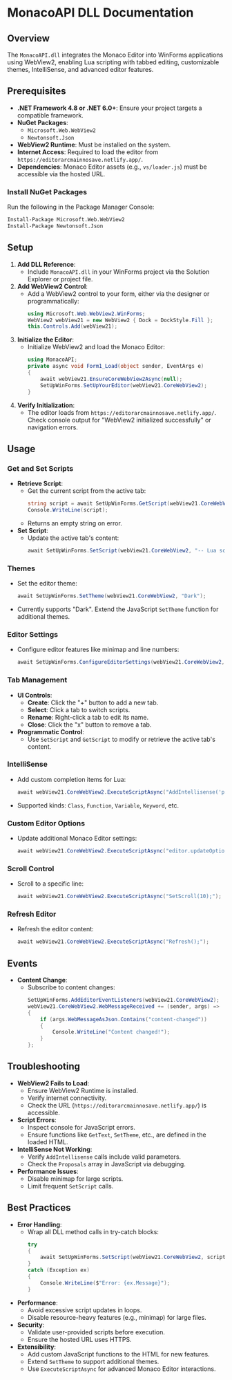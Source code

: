 # MonacoAPI DLL Documentation

## Overview
The `MonacoAPI.dll` integrates the Monaco Editor into WinForms applications using WebView2, enabling Lua scripting with tabbed editing, customizable themes, IntelliSense, and advanced editor features.

## Prerequisites
- **.NET Framework 4.8 or .NET 6.0+**: Ensure your project targets a compatible framework.
- **NuGet Packages**:
  - `Microsoft.Web.WebView2`
  - `Newtonsoft.Json`
- **WebView2 Runtime**: Must be installed on the system.
- **Internet Access**: Required to load the editor from `https://editorarcmainnosave.netlify.app/`.
- **Dependencies**: Monaco Editor assets (e.g., `vs/loader.js`) must be accessible via the hosted URL.

### Install NuGet Packages
Run the following in the Package Manager Console:
```bash
Install-Package Microsoft.Web.WebView2
Install-Package Newtonsoft.Json
```

## Setup
1. **Add DLL Reference**:
   - Include `MonacoAPI.dll` in your WinForms project via the Solution Explorer or project file.
2. **Add WebView2 Control**:
   - Add a WebView2 control to your form, either via the designer or programmatically:
     ```csharp
     using Microsoft.Web.WebView2.WinForms;
     WebView2 webView21 = new WebView2 { Dock = DockStyle.Fill };
     this.Controls.Add(webView21);
     ```
3. **Initialize the Editor**:
   - Initialize WebView2 and load the Monaco Editor:
     ```csharp
     using MonacoAPI;
     private async void Form1_Load(object sender, EventArgs e)
     {
         await webView21.EnsureCoreWebView2Async(null);
         SetUpWinForms.SetUpYourEditor(webView21.CoreWebView2);
     }
     ```
4. **Verify Initialization**:
   - The editor loads from `https://editorarcmainnosave.netlify.app/`. Check console output for "WebView2 initialized successfully" or navigation errors.

## Usage
### Get and Set Scripts
- **Retrieve Script**:
  - Get the current script from the active tab:
    ```csharp
    string script = await SetUpWinForms.GetScript(webView21.CoreWebView2);
    Console.WriteLine(script);
    ```
  - Returns an empty string on error.
- **Set Script**:
  - Update the active tab's content:
    ```csharp
    await SetUpWinForms.SetScript(webView21.CoreWebView2, "-- Lua script\nprint('Hello')");
    ```

### Themes
- Set the editor theme:
  ```csharp
  await SetUpWinForms.SetTheme(webView21.CoreWebView2, "Dark");
  ```
- Currently supports "Dark". Extend the JavaScript `SetTheme` function for additional themes.

### Editor Settings
- Configure editor features like minimap and line numbers:
  ```csharp
  await SetUpWinForms.ConfigureEditorSettings(webView21.CoreWebView2, enableMinimap: false, showLineNumbers: true);
  ```

### Tab Management
- **UI Controls**:
  - **Create**: Click the "+" button to add a new tab.
  - **Select**: Click a tab to switch scripts.
  - **Rename**: Right-click a tab to edit its name.
  - **Close**: Click the "x" button to remove a tab.
- **Programmatic Control**:
  - Use `SetScript` and `GetScript` to modify or retrieve the active tab's content.

### IntelliSense
- Add custom completion items for Lua:
  ```csharp
  await webView21.CoreWebView2.ExecuteScriptAsync("AddIntellisense('print', 'Function', 'Prints to console', 'print($0)');");
  ```
- Supported kinds: `Class`, `Function`, `Variable`, `Keyword`, etc.

### Custom Editor Options
- Update additional Monaco Editor settings:
  ```csharp
  await webView21.CoreWebView2.ExecuteScriptAsync("editor.updateOptions({ fontSize: 18, folding: true });");
  ```

### Scroll Control
- Scroll to a specific line:
  ```csharp
  await webView21.CoreWebView2.ExecuteScriptAsync("SetScroll(10);");
  ```

### Refresh Editor
- Refresh the editor content:
  ```csharp
  await webView21.CoreWebView2.ExecuteScriptAsync("Refresh();");
  ```

## Events
- **Content Change**:
  - Subscribe to content changes:
    ```csharp
    SetUpWinForms.AddEditorEventListeners(webView21.CoreWebView2);
    webView21.CoreWebView2.WebMessageReceived += (sender, args) =>
    {
        if (args.WebMessageAsJson.Contains("content-changed"))
        {
            Console.WriteLine("Content changed!");
        }
    };
    ```

## Troubleshooting
- **WebView2 Fails to Load**:
  - Ensure WebView2 Runtime is installed.
  - Verify internet connectivity.
  - Check the URL (`https://editorarcmainnosave.netlify.app/`) is accessible.
- **Script Errors**:
  - Inspect console for JavaScript errors.
  - Ensure functions like `GetText`, `SetTheme`, etc., are defined in the loaded HTML.
- **IntelliSense Not Working**:
  - Verify `AddIntellisense` calls include valid parameters.
  - Check the `Proposals` array in JavaScript via debugging.
- **Performance Issues**:
  - Disable minimap for large scripts.
  - Limit frequent `SetScript` calls.

## Best Practices
- **Error Handling**:
  - Wrap all DLL method calls in try-catch blocks:
    ```csharp
    try
    {
        await SetUpWinForms.SetScript(webView21.CoreWebView2, script);
    }
    catch (Exception ex)
    {
        Console.WriteLine($"Error: {ex.Message}");
    }
    ```
- **Performance**:
  - Avoid excessive script updates in loops.
  - Disable resource-heavy features (e.g., minimap) for large files.
- **Security**:
  - Validate user-provided scripts before execution.
  - Ensure the hosted URL uses HTTPS.
- **Extensibility**:
  - Add custom JavaScript functions to the HTML for new features.
  - Extend `SetTheme` to support additional themes.
  - Use `ExecuteScriptAsync` for advanced Monaco Editor interactions.
```
